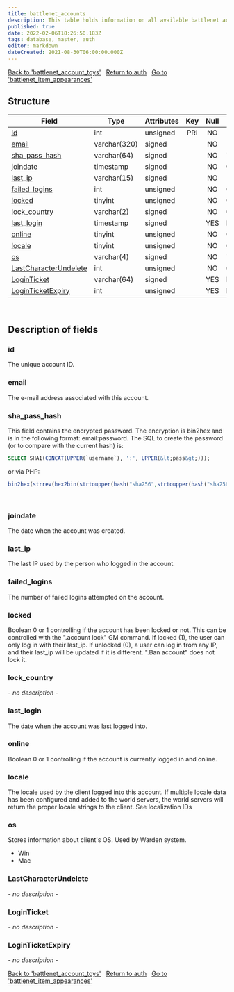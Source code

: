 ```yaml
---
title: battlenet_accounts
description: This table holds information on all available battlenet accounts.
published: true
date: 2022-02-06T18:26:50.183Z
tags: database, master, auth
editor: markdown
dateCreated: 2021-08-30T06:00:00.000Z
---
```


<a href="https://trinitycore.info/en/database/master/auth/battlenet_account_toys" class="mt-5 v-btn v-btn--depressed v-btn--flat v-btn--outlined theme--light v-size--default darkblue--text text--lighten-3"><span class="v-btn__content"><i aria-hidden="true" class="v-icon notranslate v-icon--left mdi mdi-arrow-left theme--light"></i><span>Back to 'battlenet_account_toys'</span></span></a>&nbsp;&nbsp;&nbsp;<a href="https://trinitycore.info/en/database/master/auth/home" class="mt-5 v-btn v-btn--depressed v-btn--flat v-btn--outlined theme--light v-size--default darkblue--text text--lighten-3"><span class="v-btn__content"><i aria-hidden="true" class="v-icon notranslate v-icon--left mdi mdi-home-outline theme--light"></i><span>Return to auth</span></span></a>&nbsp;&nbsp;&nbsp;<a href="https://trinitycore.info/en/database/master/auth/battlenet_item_appearances" class="mt-5 v-btn v-btn--depressed v-btn--flat v-btn--outlined theme--light v-size--default darkblue--text text--lighten-3"><span class="v-btn__content"><span>Go to 'battlenet_item_appearances'</span><i aria-hidden="true" class="v-icon notranslate v-icon--right mdi mdi-arrow-right theme--light"></i></span></a>

## Structure

| Field | Type | Attributes | Key | Null | Default | Extra | Comment |
| --- | --- | --- | :---: | :---: | --- | --- | --- |
| [id](#id) | int | unsigned | PRI | NO |  | auto_increment | Identifier |
| [email](#email) | varchar(320) | signed |  | NO |  |  |  |
| [sha_pass_hash](#sha_pass_hash) | varchar(64) | signed |  | NO | '' |  |  |
| [joindate](#joindate) | timestamp | signed |  | NO | CURRENT_TIMESTAMP | DEFAULT_GENERATED |  |
| [last_ip](#last_ip) | varchar(15) | signed |  | NO | 127.0.0.1 |  |  |
| [failed_logins](#failed_logins) | int | unsigned |  | NO | 0 |  |  |
| [locked](#locked) | tinyint | unsigned |  | NO | 0 |  |  |
| [lock_country](#lock_country) | varchar(2) | signed |  | NO | 00 |  |  |
| [last_login](#last_login) | timestamp | signed |  | YES | NULL |  |  |
| [online](#online) | tinyint | unsigned |  | NO | 0 |  |  |
| [locale](#locale) | tinyint | unsigned |  | NO | 0 |  |  |
| [os](#os) | varchar(4) | signed |  | NO | '' |  |  |
| [LastCharacterUndelete](#lastcharacterundelete) | int | unsigned |  | NO | 0 |  |  |
| [LoginTicket](#loginticket) | varchar(64) | signed |  | YES | NULL |  |  |
| [LoginTicketExpiry](#loginticketexpiry) | int | unsigned |  | YES | NULL |  |  |
&nbsp;
## Description of fields

### id
The unique account ID.
&nbsp;

### email
The e-mail address associated with this account.
&nbsp;

### sha_pass_hash
This field contains the encrypted password. The encryption is bin2hex and is in the following format: email:password. The SQL to create the password (or to compare with the current hash) is:

```sql
SELECT SHA1(CONCAT(UPPER(`username`), ':', UPPER(&lt;pass&gt;)));
```
or via PHP:
```php
bin2hex(strrev(hex2bin(strtoupper(hash("sha256",strtoupper(hash("sha256", strtoupper($email)).":".strtoupper($password)))))));
```

&nbsp;

### joindate
The date when the account was created.
&nbsp;

### last_ip
The last IP used by the person who logged in the account.
&nbsp;

### failed_logins
The number of failed logins attempted on the account.
&nbsp;

### locked
Boolean 0 or 1 controlling if the account has been locked or not. This can be controlled with the ".account lock" GM command. If locked (1), the user can only log in with their last_ip. If unlocked (0), a user can log in from any IP, and their last_ip will be updated if it is different. ".Ban account" does not lock it.
&nbsp;

### lock_country
*- no description -*
&nbsp;

### last_login
The date when the account was last logged into.
&nbsp;

### online
Boolean 0 or 1 controlling if the account is currently logged in and online.
&nbsp;

### locale
The locale used by the client logged into this account. If multiple locale data has been configured and added to the world servers, the world servers will return the proper locale strings to the client. See localization IDs
&nbsp;

### os
Stores information about client's OS. Used by Warden system.

- Win
- Mac
&nbsp;

### LastCharacterUndelete
*- no description -*
&nbsp;

### LoginTicket
*- no description -*
&nbsp;

### LoginTicketExpiry
*- no description -*
&nbsp;

<a href="https://trinitycore.info/en/database/master/auth/battlenet_account_toys" class="mt-5 v-btn v-btn--depressed v-btn--flat v-btn--outlined theme--light v-size--default darkblue--text text--lighten-3"><span class="v-btn__content"><i aria-hidden="true" class="v-icon notranslate v-icon--left mdi mdi-arrow-left theme--light"></i><span>Back to 'battlenet_account_toys'</span></span></a>&nbsp;&nbsp;&nbsp;<a href="https://trinitycore.info/en/database/master/auth/home" class="mt-5 v-btn v-btn--depressed v-btn--flat v-btn--outlined theme--light v-size--default darkblue--text text--lighten-3"><span class="v-btn__content"><i aria-hidden="true" class="v-icon notranslate v-icon--left mdi mdi-home-outline theme--light"></i><span>Return to auth</span></span></a>&nbsp;&nbsp;&nbsp;<a href="https://trinitycore.info/en/database/master/auth/battlenet_item_appearances" class="mt-5 v-btn v-btn--depressed v-btn--flat v-btn--outlined theme--light v-size--default darkblue--text text--lighten-3"><span class="v-btn__content"><span>Go to 'battlenet_item_appearances'</span><i aria-hidden="true" class="v-icon notranslate v-icon--right mdi mdi-arrow-right theme--light"></i></span></a>


